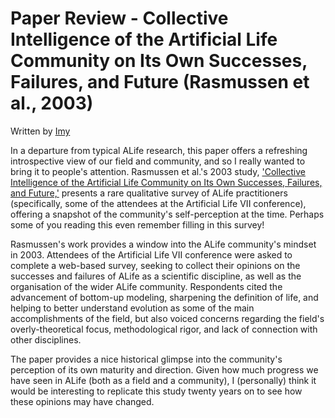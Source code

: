 # Paper Review - Collective Intelligence of the Artificial Life Community on Its Own Successes, Failures, and Future (Rasmussen et al., 2003)
Written by [Imy](http://imytk.github.io)

In a departure from typical ALife research, this paper offers a refreshing introspective view of our field and community, and so I really wanted to bring it to people's attention. Rasmussen et al.'s 2003 study, ['Collective Intelligence of the Artificial Life Community on Its Own Successes, Failures, and Future,'](https://direct.mit.edu/artl/article-abstract/9/2/207/2428/Collective-Intelligence-of-the-Artificial-Life) presents a rare qualitative survey of ALife practitioners (specifically, some of the attendees at the Artificial Life VII conference), offering a snapshot of the community's self-perception at the time. Perhaps some of you reading this even remember filling in this survey!

Rasmussen's work provides a window into the ALife community's mindset in 2003. Attendees of the Artificial Life VII conference were asked to complete a web-based survey, seeking to collect their opinions on the successes and failures of ALife as a scientific discipline, as well as the organisation of the wider ALife community. Respondents cited the advancement of bottom-up modeling, sharpening the definition of life, and helping to better understand evolution as some of the main accomplishments of the field, but also voiced concerns regarding the field's overly-theoretical focus, methodological rigor, and lack of connection with other disciplines. 

The paper provides a nice historical glimpse into the community's perception of its own maturity and direction. Given how much progress we have seen in ALife (both as a field and a community), I (personally) think it would be interesting to replicate this study twenty years on to see how these opinions may have changed. 

